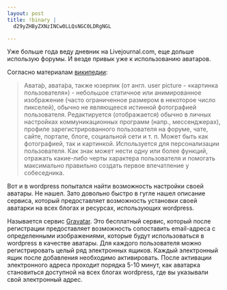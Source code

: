 ```yaml
--- 
layout: post
title: !binary |
  d29yZHByZXNzINCw0LLQsNGC0LDRgNGL

---
```

Уже больше года веду дневник на Livejournal.com, еще дольше использую форумы. И везде привык уже к использованию аватаров.

Согласно материалам <a href="http://ru.wikipedia.org/wiki/%D0%90%D0%B2%D0%B0%D1%82%D0%B0%D1%80%D0%B0_(%D0%98%D0%BD%D1%82%D0%B5%D1%80%D0%BD%D0%B5%D1%82)" target="_blank">википедии</a>:
<blockquote>Авата́р, авата́ра, также юзерпик (от англ. user picture - «картинка пользователя») - небольшое статичное или анимированное изображение (часто ограниченное размером в некоторое число пикселей), обычно не являющееся истинной фотографией пользователя. Редактируется (отображается) обычно в личных настройках коммуникационных программ (напр., мессенджерах), профиле зарегистрированного пользователя на форуме, чате, сайте, портале, блоге, социальной сети и т. п. Может быть как фотографией, так и картинкой. Используется для персонализации пользователя. Как знак может нести одну или более функций, отражать какие-либо черты характера пользователя и помогать максимально правильно создать первое впечатление у собеседника.</blockquote>
Вот и в wordpress попытался найти возможность настройки своей аватары. Не нашел. Зато довольно быстро в гугле нашел описание сервиса, который предоставляет возможность установки своей аватарки на всех блогах и ресурсах, использующих wordpress.

Называется сервис <a href="http://en.gravatar.com/" target="_blank">Gravatar</a>. Это бесплатный сервис, который после регистрации предоставляет возможность сопоставить email-адреса с определенными изображениями, которые будут использоваться в wordpress в качестве аватары. Для каждого пользователя можно регистрировать целый ряд электронных ящиков. Каждый электронный ящик после добавления необходимо активировать. После активации электронного адреса проходит порядка 5-10 минут, как аватарка становиться доступной на всех блогах wordpress, где вы указывали свой электронный адрес.

